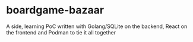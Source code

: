 # boardgame-bazaar
A side, learning PoC written with Golang/SQLite on the backend, React on the frontend and Podman to tie it all together
